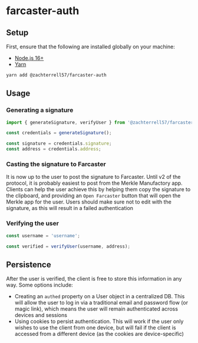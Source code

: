 # farcaster-auth

<!-- Installation section -->
## Setup

First, ensure that the following are installed globally on your machine:

- [Node.js 16+](https://github.com/nvm-sh/nvm)
- [Yarn](https://classic.yarnpkg.com/lang/en/docs/install)

```bash
yarn add @zachterrell57/farcaster-auth
```

## Usage

### Generating a signature

```js
import { generateSignature, verifyUser } from '@zachterrell57/farcaster-auth';

const credentials = generateSignature();

const signature = credentials.signature;
const address = credentials.address;
```

### Casting the signature to Farcaster
It is now up to the user to post the signature to Farcaster. Until v2 of the protocol, it is probably easiest
to post from the Merkle Manufactory app. Clients can help the user achieve this by helping them copy the signature
to the clipboard, and providing an `Open Farcaster` button that will open the Merkle app for the user. Users should make 
sure not to edit with the signature, as this will result in a failed authentication


### Verifying the user
```js 
const username = 'username';

const verified = verifyUser(username, address);
```

## Persistence
After the user is verified, the client is free to store this information in any way. Some options include:
- Creating an `authed` property on a User object in a centralized DB. This will allow the user to log in via a traditional
email and password flow (or magic link), which means the user will remain authenticated across devices and sessions
- Using cookies to persist authentication. This will work if the user only wishes to use the client from one device, but will
  fail if the client is accessed from a different device (as the cookies are device-specific)
